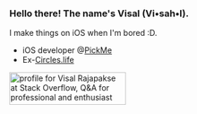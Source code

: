 ### Hello there! The name's Visal (Vi•sah•l).

I make things on iOS when I'm bored :D.


* iOS developer @[PickMe](https://pickme.lk)
* Ex-[Circles.life](https://www.circlesglobal.com/)



<a href="https://stackoverflow.com/users/10883380/visal-rajapakse" target="_blank"><img src="https://stackoverflow.com/users/flair/10883380.png?theme=dark" width="208" height="58" alt="profile for Visal Rajapakse at Stack Overflow, Q&amp;A for professional and enthusiast programmers" title="profile for Visal Rajapakse at Stack Overflow, Q&amp;A for professional and enthusiast programmers"></a>
<!--
**v15a1/v15a1** is a ✨ _special_ ✨ repository because its `README.md` (this file) appears on your GitHub profile.

Here are some ideas to get you started:

- 🔭 I’m currently working on ...
- 🌱 I’m currently learning ...
- 👯 I’m looking to collaborate on ...
- 🤔 I’m looking for help with ...
- 💬 Ask me about ...
- 📫 How to reach me: ...
- 😄 Pronouns: ...
- ⚡ Fun fact: ...
-->
